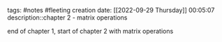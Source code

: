 tags: #notes #fleeting
creation date: [[2022-09-29 Thursday]] 00:05:07
description::chapter 2 - matrix operations

end of chapter 1, start of chapter 2 with matrix operations